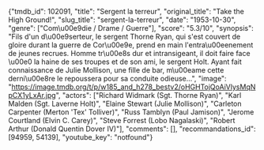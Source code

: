 {"tmdb_id": 102091, "title": "Sergent la terreur", "original_title": "Take the High Ground!", "slug_title": "sergent-la-terreur", "date": "1953-10-30", "genre": ["Com\u00e9die / Drame / Guerre"], "score": "5.3/10", "synopsis": "Fils d'un d\u00e9serteur, le sergent Thorne Ryan, qui s'est couvert de gloire durant la guerre de Cor\u00e9e, prend en main l'entra\u00eenement de jeunes recrues. Homme tr\u00e8s dur et intransigeant, il doit faire face \u00e0 la haine de ses troupes et de son ami, le sergent Holt. Ayant fait connaissance de Julie Mollison, une fille de bar, m\u00eame cette derni\u00e8re le repoussera pour sa conduite odieuse...", "image": "https://image.tmdb.org/t/p/w185_and_h278_bestv2/oHGHTojQoAiVlysMqNpCX1yLxAr.jpg", "actors": ["Richard Widmark (Sgt. Thorne Ryan)", "Karl Malden (Sgt. Laverne Holt)", "Elaine Stewart (Julie Mollison)", "Carleton Carpenter (Merton 'Tex' Tolliver)", "Russ Tamblyn (Paul Jamison)", "Jerome Courtland (Elvin C. Carey)", "Steve Forrest (Lobo Nagalaski)", "Robert Arthur (Donald Quentin Dover IV)"], "comments": [], "recommandations_id": [94959, 54139], "youtube_key": "notfound"}